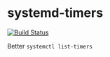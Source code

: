 # systemd-timers

[![Build Status](https://travis-ci.org/dtan4/systemd-timers.svg?branch=master)](https://travis-ci.org/dtan4/systemd-timers)

Better `systemctl list-timers`
